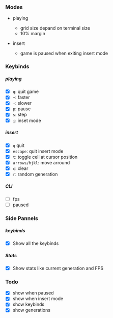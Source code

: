 ### Modes

- playing
    - grid size depand on terminal size
    - 10% margin

- insert
    - game is paused when exiting insert mode

### Keybinds

##### playing
- [x] `q`: quit game
- [x] `+`: faster
- [x] `-`: slower
- [x] `p`: pause
- [x] `s`: step
- [x] `i`: inset mode

##### insert
- [x] `q` quit
- [x] `escape`: quit insert mode
- [x] `t`: toggle cell at cursor position
- [x] `arrows/hjkl`: move arround
- [x] `c`: clear
- [x] `r`: random generation

##### CLI
- [ ] fps
- [ ] paused

### Side Pannels

##### keybinds
- [x] Show all the keybinds

##### Stats
- [x] Show stats like current generation and FPS

### Todo 

- [x] show when paused
- [x] show when insert mode
- [x] show keybinds
- [x] show generations
